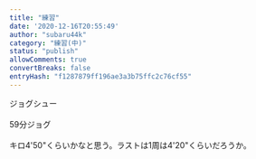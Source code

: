 ```yaml
---
title: "練習"
date: '2020-12-16T20:55:49'
author: "subaru44k"
category: "練習(中)"
status: "publish"
allowComments: true
convertBreaks: false
entryHash: "f1287879ff196ae3a3b75ffc2c76cf55"
---
```

ジョグシュー<br>
<br>
59分ジョグ<br>
<br>
キロ4'50"くらいかなと思う。ラストは1周は4'20"くらいだろうか。
